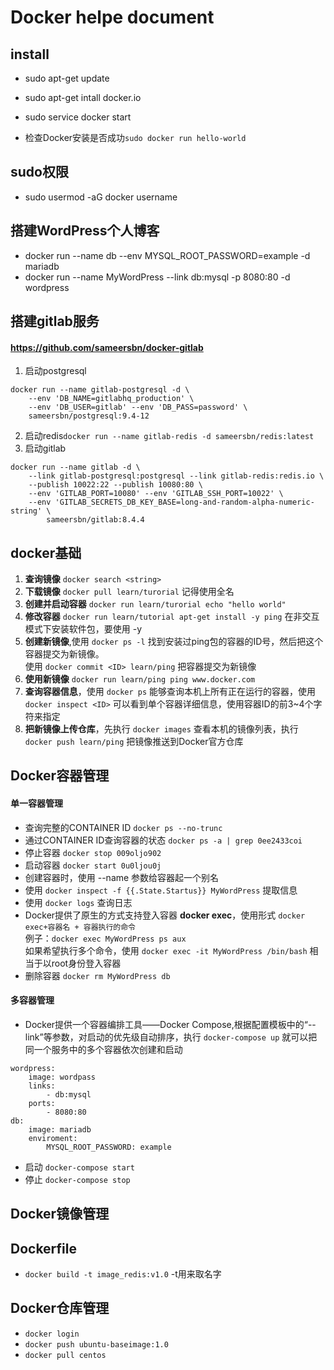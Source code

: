 # Docker helpe document

## install
* sudo apt-get update
* sudo apt-get intall docker.io

* sudo service docker start
* 检查Docker安装是否成功`sudo docker run hello-world`

## sudo权限
* sudo usermod -aG docker username

## 搭建WordPress个人博客
* docker run --name db --env MYSQL_ROOT_PASSWORD=example -d mariadb
* docker run --name MyWordPress --link db:mysql -p 8080:80 -d wordpress

## 搭建gitlab服务
#### https://github.com/sameersbn/docker-gitlab
1.  启动postgresql
```
docker run --name gitlab-postgresql -d \
    --env 'DB_NAME=gitlabhq_production' \
    --env 'DB_USER=gitlab' --env 'DB_PASS=password' \
    sameersbn/postgresql:9.4-12
```
2. 启动redis`docker run --name gitlab-redis -d sameersbn/redis:latest`
3. 启动gitlab
```
docker run --name gitlab -d \
    --link gitlab-postgresql:postgresql --link gitlab-redis:redis.io \
    --publish 10022:22 --publish 10080:80 \
    --env 'GITLAB_PORT=10080' --env 'GITLAB_SSH_PORT=10022' \
    --env 'GITLAB_SECRETS_DB_KEY_BASE=long-and-random-alpha-numeric-string' \
        sameersbn/gitlab:8.4.4
```

## docker基础
1. **查询镜像** `docker search <string>`
2. **下载镜像** `docker pull learn/turorial` 记得使用全名
3. **创建并启动容器** `docker run learn/turorial echo "hello world"`
4. **修改容器** `docker run learn/tutorial apt-get install -y ping` 在非交互模式下安装软件包，要使用 -y
5. **创建新镜像**,使用 `docker ps -l` 找到安装过ping包的容器的ID号，然后把这个容器提交为新镜像。  
  使用 `docker commit <ID> learn/ping` 把容器提交为新镜像
6. **使用新镜像** `docker run learn/ping ping www.docker.com`
7. **查询容器信息**，使用 `docker ps` 能够查询本机上所有正在运行的容器，使用 `docker inspect <ID>` 可以看到单个容器详细信息，使用容器ID的前3~4个字符来指定
8. **把新镜像上传仓库**，先执行 `docker images` 查看本机的镜像列表，执行 `docker push learn/ping` 把镜像推送到Docker官方仓库

## Docker容器管理

#### 单一容器管理
* 查询完整的CONTAINER ID `docker ps --no-trunc`
* 通过CONTAINER ID查询容器的状态 `docker ps -a | grep 0ee2433coi`
* 停止容器 `docker stop 009oljo902`
* 启动容器 `docker start 0u0ljou0j`
* 创建容器时，使用 --name 参数给容器起一个别名
* 使用 `docker inspect -f {{.State.Startus}} MyWordPress` 提取信息
* 使用 `docker logs` 查询日志 
* Docker提供了原生的方式支持登入容器 **docker exec**，使用形式 `docker exec+容器名 + 容器执行的命令`  
  例子：`docker exec MyWordPress ps aux`  
  如果希望执行多个命令，使用 `docker exec -it MyWordPress /bin/bash` 相当于以root身份登入容器
* 删除容器 `docker rm MyWordPress db`

#### 多容器管理
* Docker提供一个容器编排工具——Docker Compose,根据配置模板中的“--link”等参数，对启动的优先级自动排序，执行 `docker-compose up` 就可以把同一个服务中的多个容器依次创建和启动
```
wordpress: 
    image: wordpass
    links: 
        - db:mysql
    ports: 
        - 8080:80
db:
    image: mariadb
    enviroment: 
        MYSQL_ROOT_PASSWORD: example
```
* 启动 `docker-compose start`
* 停止 `docker-compose stop`

## Docker镜像管理


## Dockerfile
* `docker build -t image_redis:v1.0` -t用来取名字

## Docker仓库管理
* `docker login`
* `docker push ubuntu-baseimage:1.0`
* `docker pull centos`



